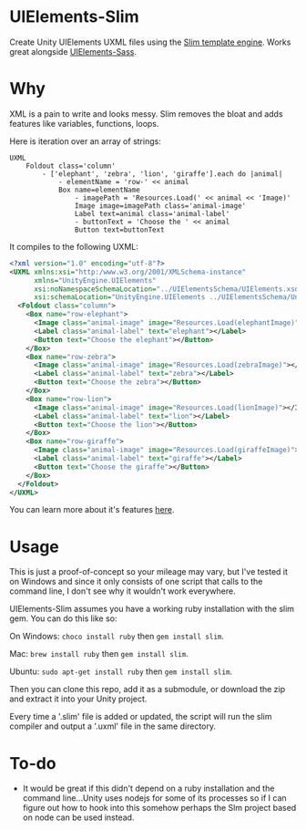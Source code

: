 # UIElements-Slim
Create Unity UIElements UXML files using the [Slim template engine](http://slim-lang.com/). Works great alongside [UIElements-Sass](https://github.com/eidetic-av/UIElements-Slim).

# Why
XML is a pain to write and looks messy. Slim removes the bloat and adds features like variables, functions, loops.

Here is iteration over an array of strings:
```slim
UXML
    Foldout class='column'
        - ['elephant', 'zebra', 'lion', 'giraffe'].each do |animal|
            - elementName = 'row-' << animal
            Box name=elementName
                - imagePath = 'Resources.Load(' << animal << 'Image)'
                Image image=imagePath class='animal-image'
                Label text=animal class='animal-label'
                - buttonText = 'Choose the ' << animal
                Button text=buttonText
```
It compiles to the following UXML:
```xml
<?xml version="1.0" encoding="utf-8"?>
<UXML xmlns:xsi="http:/www.w3.org/2001/XMLSchema-instance"
      xmlns="UnityEngine.UIElements"
      xsi:noNamespaceSchemaLocation="../UIElementsSchema/UIElements.xsd"
      xsi:schemaLocation="UnityEngine.UIElements ../UIElementsSchema/UnityEngine.UIElements.xsd">
  <Foldout class="column">
    <Box name="row-elephant">
      <Image class="animal-image" image="Resources.Load(elephantImage)"></Image>
      <Label class="animal-label" text="elephant"></Label>
      <Button text="Choose the elephant"></Button>
    </Box>
    <Box name="row-zebra">
      <Image class="animal-image" image="Resources.Load(zebraImage)"></Image>
      <Label class="animal-label" text="zebra"></Label>
      <Button text="Choose the zebra"></Button>
    </Box>
    <Box name="row-lion">
      <Image class="animal-image" image="Resources.Load(lionImage)"></Image>
      <Label class="animal-label" text="lion"></Label>
      <Button text="Choose the lion"></Button>
    </Box>
    <Box name="row-giraffe">
      <Image class="animal-image" image="Resources.Load(giraffeImage)"></Image>
      <Label class="animal-label" text="giraffe"></Label>
      <Button text="Choose the giraffe"></Button>
    </Box>
  </Foldout>
</UXML>
```
You can learn more about it's features [here](https://www.rubydoc.info/gems/slim/frames).

# Usage
This is just a proof-of-concept so your mileage may vary, but I've tested it on Windows and since it only consists of one script that calls to the command line, I don't see why it wouldn't work everywhere.

UIElements-Slim assumes you have a working ruby installation with the slim gem.
You can do this like so:

On Windows: `choco install ruby` then `gem install slim`.

Mac: `brew install ruby` then `gem install slim`.

Ubuntu: `sudo apt-get install ruby` then `gem install slim`.

Then you can clone this repo, add it as a submodule, or download the zip and extract it into your Unity project.

Every time a '.slim' file is added or updated, the script will run the slim compiler and output a '.uxml' file in the same directory.

# To-do
* It would be great if this didn't depend on a ruby installation and the command line...Unity uses nodejs for some of its processes so if I can figure out how to hook into this somehow perhaps the Slm project based on node can be used instead.
